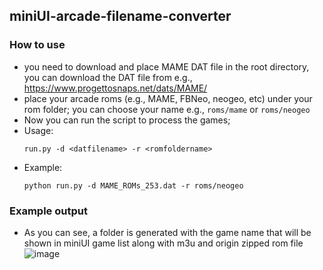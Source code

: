 ## miniUI-arcade-filename-converter
 
### How to use
- you need to download and place MAME DAT file in the root directory, you can download the DAT file from e.g., https://www.progettosnaps.net/dats/MAME/
- place your arcade roms (e.g., MAME, FBNeo, neogeo, etc) under your rom folder; you can choose your name e.g., ```roms/mame``` or ```roms/neogeo```
- Now you can run the script to process the games;
- Usage:
  ```
  run.py -d <datfilename> -r <romfoldername>

  ```
- Example:
  ```
  python run.py -d MAME_ROMs_253.dat -r roms/neogeo
  ```

### Example output
- As you can see, a folder is generated with the game name that will be shown in miniUI game list along with m3u and origin zipped rom file
  ![image](https://user-images.githubusercontent.com/1568391/233762894-014c3567-fcf7-4f88-891f-9121371c0eca.png)


